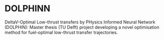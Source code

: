 # DOLPHINN

DeltaV-Optimal Low-thrust transfers by PHysics Informed Neural Network (DOLPHIN): Master thesis (TU Delft) project developing a novel optimisation method for fuel-optimal low-thrust transfer trajectories.

